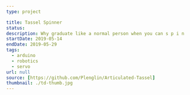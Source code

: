 ```yaml
---
type: project

title: Tassel Spinner
status:
description: Why graduate like a normal person when you can s p i n
startDate: 2019-05-14
endDate: 2019-05-29
tags:
  - arduino
  - robotics
  - servo
url: null
source: [https://github.com/Plenglin/Articulated-Tassel]
thumbnail: ./td-thumb.jpg
---
```

